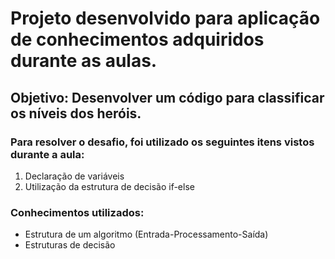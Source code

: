 # Projeto desenvolvido para aplicação de conhecimentos adquiridos durante as aulas.

## Objetivo: Desenvolver um código para classificar os níveis dos heróis.

### Para resolver o desafio, foi utilizado os seguintes itens vistos durante a aula:
 1. Declaração de variáveis
 2. Utilização da estrutura de decisão if-else

### Conhecimentos utilizados:
 - Estrutura de um algoritmo (Entrada-Processamento-Saída)
 - Estruturas de decisão
